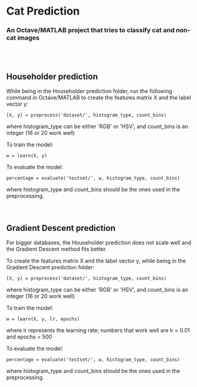 <div align="left">
  <h1>Cat Prediction</h1>
  <h3>An Octave/MATLAB project that tries to classify cat and non-cat images</h3>
</div>
<br/>
<br/>

## Householder prediction ##
While being in the Householder prediction folder, run the following command in Octave/MATLAB to
create the features matrix X and the label vector y:

`[X, y] = preprocess('dataset/', histogram_type, count_bins)`

where histogram_type can be either 'RGB' or 'HSV', and count_bins is an integer (16 or 20 work well)
  
To train the model:
 
`w = learn(X, y)`

To evaluate the model:

`percentage = evaluate('testset/', w, histogram_type, count_bins)`

where histogram_type and count_bins should be the ones used in the preprocessing.
<br><br><br>

## Gradient Descent prediction ##
For bigger databases, the Householder prediction does not scale well and the Gradient Descent method
fits better.

To create the features matrix X and the label vector y, while being in the Gradient Descent prediction folder:

`[X, y] = preprocess('dataset/', histogram_type, count_bins)`

where histogram_type can be either 'RGB' or 'HSV', and count_bins is an integer (16 or 20 work well)
  
To train the model:

`w = learn(X, y, lr, epochs)`

where lr represents the learning rate; numbers that work well are lr = 0.01 and epochs = 500

To evaluate the model:

`percentage = evaluate('testset/', w, histogram_type, count_bins)`

where histogram_type and count_bins should be the ones used in the preprocessing.
